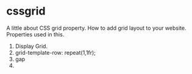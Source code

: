 # cssgrid
A little about CSS grid property.
How to add grid layout to your website.
Properties used in this.
1) Display Grid.
2) grid-template-row: repeat(1,1fr);
3) gap
4) 

